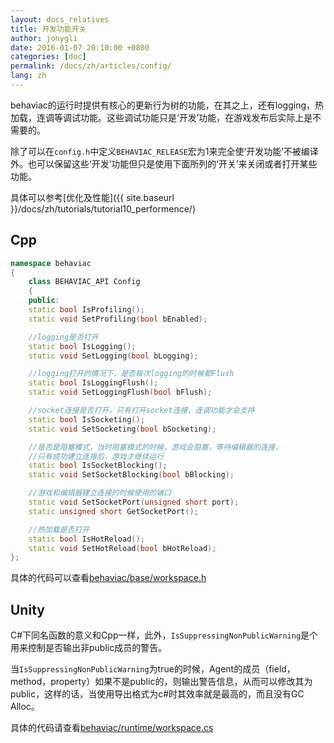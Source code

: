 ```yaml
---
layout: docs_relatives
title: 开发功能开关
author: jonygli
date: 2016-01-07 20:10:00 +0800
categories: [doc]
permalink: /docs/zh/articles/config/
lang: zh
---
```


behaviac的运行时提供有核心的更新行为树的功能，在其之上，还有logging，热加载，连调等调试功能。这些调试功能只是‘开发’功能，在游戏发布后实际上是不需要的。

除了可以在`config.h`中定义`BEHAVIAC_RELEASE`宏为1来完全使‘开发功能’不被编译外。也可以保留这些‘开发’功能但只是使用下面所列的‘开关’来关闭或者打开某些功能。

具体可以参考[优化及性能]({{ site.baseurl }}/docs/zh/tutorials/tutorial10_performence/)

## Cpp ##

```cpp
namespace behaviac
{
    class BEHAVIAC_API Config
    {
    public:
    static bool IsProfiling();
    static void SetProfiling(bool bEnabled);

    //logging是否打开
    static bool IsLogging();
    static void SetLogging(bool bLogging);

    //logging打开的情况下，是否每次logging的时候都Flush
    static bool IsLoggingFlush();
    static void SetLoggingFlush(bool bFlush);

    //socket连接是否打开，只有打开socket连接，连调功能才会支持
    static bool IsSocketing();
    static void SetSocketing(bool bSocketing);

    //是否是阻塞模式，当时阻塞模式的时候，游戏会阻塞，等待编辑器的连接，
    //只有成功建立连接后，游戏才继续运行
    static bool IsSocketBlocking();
    static void SetSocketBlocking(bool bBlocking);

    //游戏和编辑器建立连接的时候使用的端口
    static void SetSocketPort(unsigned short port);
    static unsigned short GetSocketPort();

    //热加载是否打开
    static bool IsHotReload();
    static void SetHotReload(bool bHotReload);
};
```


具体的代码可以查看[behaviac/base/workspace.h]({{site.repository}}/blob/master/inc/behaviac/base/workspace.h)

## Unity ##
C#下同名函数的意义和Cpp一样，此外，`IsSuppressingNonPublicWarning`是个用来控制是否输出非public成员的警告。

当`IsSuppressingNonPublicWarning`为true的时候，Agent的成员（field，method，property）如果不是public的，则输出警告信息，从而可以修改其为public，这样的话，当使用导出格式为c#时其效率就是最高的，而且没有GC Alloc。


具体的代码请查看[behaviac/runtime/workspace.cs]({{site.repository}}/blob/master/integration/unity/Assets/Scripts/behaviac/runtime/Workspace.cs)
